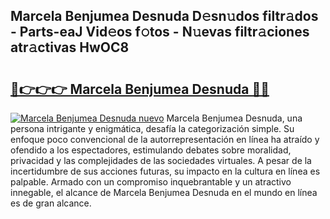 ## Marcela Benjumea Desnuda D𝚎sn𝚞dos filtr𝚊dos - Parts-eaJ Vid𝚎os f𝚘tos - N𝚞evas filtr𝚊ciones atr𝚊ctivas HwOC8

# <h2><a href="http://mb5q5yp.tromn.icu/?c=Marcela+Benjumea+Desnuda">🔗👉👉👉 Marcela Benjumea Desnuda 🔗🔗</a></h2>

[![Marcela Benjumea Desnuda nuevo](https://i.imgur.com/pEAQMta.gif)](http://mb5q5yp.tromn.icu/?c=Marcela+Benjumea+Desnuda)
Marcela Benjumea Desnuda, una persona intrigante y enigmática, desafía la categorización simple. Su enfoque poco convencional de la autorrepresentación en línea ha atraído y ofendido a los espectadores, estimulando debates sobre moralidad, privacidad y las complejidades de las sociedades virtuales. A pesar de la incertidumbre de sus acciones futuras, su impacto en la cultura en línea es palpable. Armado con un compromiso inquebrantable y un atractivo innegable, el alcance de Marcela Benjumea Desnuda en el mundo en línea es de gran alcance.
